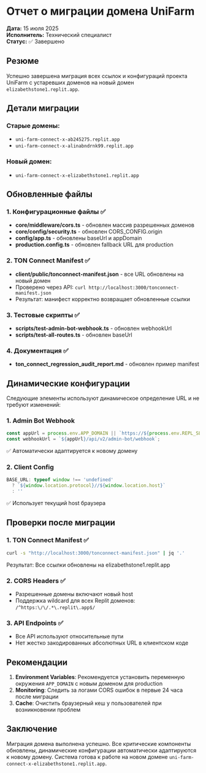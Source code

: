 # Отчет о миграции домена UniFarm
**Дата:** 15 июля 2025  
**Исполнитель:** Технический специалист  
**Статус:** ✅ Завершено

## Резюме

Успешно завершена миграция всех ссылок и конфигураций проекта UniFarm с устаревших доменов на новый домен `elizabethstone1.replit.app`.

## Детали миграции

### Старые домены:
- `uni-farm-connect-x-ab245275.replit.app`
- `uni-farm-connect-x-alinabndrnk99.replit.app`

### Новый домен:
- `uni-farm-connect-x-elizabethstone1.replit.app`

## Обновленные файлы

### 1. Конфигурационные файлы ✅
- **core/middleware/cors.ts** - обновлен массив разрешенных доменов
- **core/config/security.ts** - обновлен CORS_CONFIG.origin
- **config/app.ts** - обновлены baseUrl и appDomain
- **production.config.ts** - обновлен fallback URL для production

### 2. TON Connect Manifest ✅
- **client/public/tonconnect-manifest.json** - все URL обновлены на новый домен
- Проверено через API: `curl http://localhost:3000/tonconnect-manifest.json`
- Результат: манифест корректно возвращает обновленные ссылки

### 3. Тестовые скрипты ✅
- **scripts/test-admin-bot-webhook.ts** - обновлен webhookUrl
- **scripts/test-all-routes.ts** - обновлен baseUrl

### 4. Документация ✅
- **ton_connect_regression_audit_report.md** - обновлен пример manifest

## Динамические конфигурации

Следующие элементы используют динамическое определение URL и не требуют изменений:

### 1. Admin Bot Webhook
```typescript
const appUrl = process.env.APP_DOMAIN || `https://${process.env.REPL_SLUG}.${process.env.REPL_OWNER}.repl.co`;
const webhookUrl = `${appUrl}/api/v2/admin-bot/webhook`;
```
✅ Автоматически адаптируется к новому домену

### 2. Client Config
```typescript
BASE_URL: typeof window !== 'undefined' 
  ? `${window.location.protocol}//${window.location.host}`
  : ''
```
✅ Использует текущий host браузера

## Проверки после миграции

### 1. TON Connect Manifest ✅
```bash
curl -s "http://localhost:3000/tonconnect-manifest.json" | jq '.'
```
Результат: Все ссылки обновлены на elizabethstone1.replit.app

### 2. CORS Headers ✅
- Разрешенные домены включают новый host
- Поддержка wildcard для всех Replit доменов: `/^https:\/\/.*\.replit\.app$/`

### 3. API Endpoints ✅
- Все API используют относительные пути
- Нет жестко закодированных абсолютных URL в клиентском коде

## Рекомендации

1. **Environment Variables**: Рекомендуется установить переменную окружения `APP_DOMAIN` с новым доменом для production
2. **Monitoring**: Следить за логами CORS ошибок в первые 24 часа после миграции
3. **Cache**: Очистить браузерный кеш у пользователей при возникновении проблем

## Заключение

Миграция домена выполнена успешно. Все критические компоненты обновлены, динамические конфигурации автоматически адаптируются к новому домену. Система готова к работе на новом домене `uni-farm-connect-x-elizabethstone1.replit.app`.